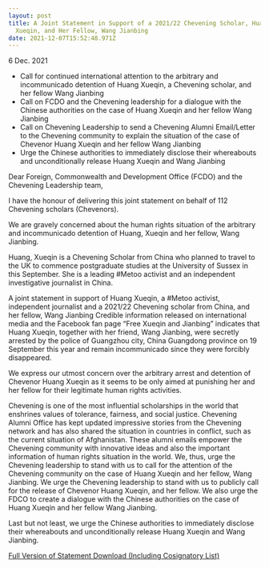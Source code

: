 ```yaml
---
layout: post
title: A Joint Statement in Support of a 2021/22 Chevening Scholar, Huang
  Xueqin, and Her Fellow, Wang Jianbing
date: 2021-12-07T15:52:48.971Z
---
```

6 Dec. 2021

- Call for continued international attention to the arbitrary and incommunicado detention of Huang Xueqin, a Chevening scholar, and her fellow Wang Jianbing
- Call on FCDO and the Chevening leadership for a dialogue with the Chinese authorities on the case of Huang Xueqin and her fellow Wang Jianbing
- Call on Chevening Leadership to send a Chevening Alumni Email/Letter to the Chevening community to explain the situation of the case of Chevenor Huang Xueqin and her fellow Wang Jianbing
- Urge the Chinese authorities to immediately disclose their whereabouts and unconditionally release Huang Xueqin and Wang Jianbing

Dear Foreign, Commonwealth and Development Office (FCDO) and the Chevening Leadership team,

I have the honour of delivering this joint statement on behalf of 112 Chevening scholars (Chevenors).

We are gravely concerned about the human rights situation of the arbitrary and incommunicado detention of Huang, Xueqin and her fellow, Wang Jianbing.

Huang, Xueqin is a Chevening Scholar from China who planned to travel to the UK to commence postgraduate studies at the University of Sussex in this September. She is a leading #Metoo activist and an independent investigative journalist in China.

A joint statement in support of Huang Xueqin, a #Metoo activist, independent journalist and a 2021/22 Chevening scholar from China, and her fellow, Wang Jianbing Credible information released on international media and the Facebook fan page “Free Xueqin and Jianbing” indicates that Huang Xueqin, together with her friend, Wang Jianbing, were secretly arrested by the police of Guangzhou city, China Guangdong province on 19 September this year and remain incommunicado since they were forcibly disappeared.

We express our utmost concern over the arbitrary arrest and detention of Chevenor Huang Xueqin as it seems to be only aimed at punishing her and her fellow for their legitimate human rights activities.

Chevening is one of the most influential scholarships in the world that enshrines values of tolerance, fairness, and social justice. Chevening Alumni Office has kept updated impressive stories from the Chevening network and has also shared the situation in countries in conflict, such as the current situation of Afghanistan. These alumni emails empower the Chevening community with innovative ideas and also the important information of human rights situation in the world. We, thus, urge the Chevening leadership to stand with us to call for the attention of the Chevening community on the case of Huang Xueqin and her fellow, Wang Jianbing. We urge the Chevening leadership to stand with us to publicly call for the release of Chevenor Huang Xueqin, and her fellow. We also urge the FDCO to create a dialogue with the Chinese authorities on the case of Huang Xueqin and her fellow Wang Jianbing.

Last but not least, we urge the Chinese authorities to immediately disclose their whereabouts and unconditionally release Huang Xueqin and Wang Jianbing.

[Full Version of Statement Download (Including Cosignatory List)](https://github.com/free-xueq-jianb/free-xueq-jianb.github.io/raw/main/docs/A%20Joint%20Statement%20in%20Support%20of%20Huang%20Xueqin%20and%20Wang%20Jianbing%201206.pdf)
